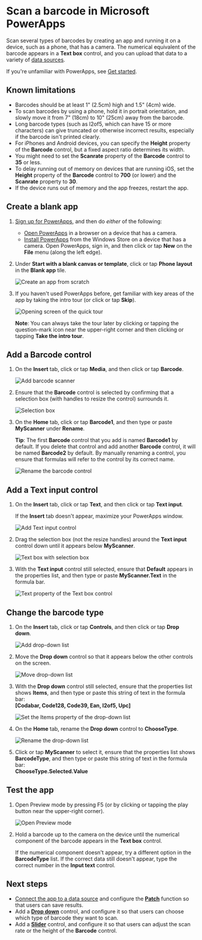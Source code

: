 <properties
    pageTitle="Scan a barcode | Microsoft PowerApps"
    description="Scan a variety of barcode types, such as UPC and Codabar"
    services=""
    suite="powerapps"
    documentationCenter="na"
    authors="aftowen"
    manager="anneta"
    editor=""
    tags=""/>

<tags
   ms.service="powerapps"
   ms.devlang="na"
   ms.topic="article"
   ms.tgt_pltfrm="na"
   ms.workload="na"
   ms.date="10/23/2016"
   ms.author="anneta"/>

# Scan a barcode in Microsoft PowerApps #
Scan several types of barcodes by creating an app and running it on a device, such as a phone, that has a camera. The numerical equivalent of the barcode appears in a **Text box** control, and you can upload that data to a variety of [data sources](connections-list.md).

If you're unfamiliar with PowerApps, see [Get started](getting-started.md).

## Known limitations ##
- Barcodes should be at least 1" (2.5cm) high and 1.5" (4cm) wide.
- To scan barcodes by using a phone, hold it in portrait orientation, and slowly move it from 7" (18cm) to 10" (25cm) away from the barcode.
- Long barcode types (such as I2of5, which can have 15 or more characters) can give truncated or otherwise incorrect results, especially if the barcode isn't printed clearly.
- For iPhones and Android devices, you can specify the **Height** property of the **Barcode** control, but a fixed aspect ratio determines its width.
- You might need to set the **Scanrate** property of the **Barcode** control to **35** or less.
- To delay running out of memory on devices that are running iOS, set the **Height** property of the **Barcode** control to **700** (or lower) and the **Scanrate** property to **30**.
- If the device runs out of memory and the app freezes, restart the app.

## Create a blank app ##
1. [Sign up for PowerApps](signup-for-powerapps.md), and then do *either* of the following:

	- [Open PowerApps](https://create.powerapps.com/api/start) in a browser on a device that has a camera.
	- [Install PowerApps](http://aka.ms/powerappsinstall) from the Windows Store on a device that has a camera. Open PowerApps, sign in, and then click or tap **New** on the **File** menu (along the left edge).

1. Under **Start with a blank canvas or template**, click or tap **Phone layout** in the **Blank app** tile.

	![Create an app from scratch](./media/scan-barcode/create-from-blank.png)

1. If you haven't used PowerApps before, get familiar with key areas of the app by taking the intro tour (or click or tap **Skip**).

	![Opening screen of the quick tour](./media/scan-barcode/quick-tour.png)

	**Note**: You can always take the tour later by clicking or tapping the question-mark icon near the upper-right corner and then clicking or tapping **Take the intro tour**.

## Add a Barcode control ##
1. On the **Insert** tab, click or tap **Media**, and then click or tap **Barcode**.

	![Add barcode scanner](./media/scan-barcode/add-scanner.png)

1. Ensure that the **Barcode** control is selected by confirming that a selection box (with handles to resize the control) surrounds it.

	![Selection box](./media/scan-barcode/selection-box.png)

1. On the **Home** tab, click or tap **Barcode1**, and then type or paste **MyScanner** under **Rename**.

	**Tip**: The first **Barcode** control that you add is named **Barcode1** by default. If you delete that control and add another **Barcode** control, it will be named **Barcode2** by default. By manually renaming a control, you ensure that formulas will refer to the control by its correct name.

	![Rename the barcode control](./media/scan-barcode/rename-barcode.png)

## Add a Text input control ##
1. On the **Insert** tab, click or tap **Text**, and then click or tap **Text input**.

	If the **Insert** tab doesn't appear, maximize your PowerApps window.

	![Add Text input control](./media/scan-barcode/add-text-input.png)

1. Drag the selection box (not the resize handles) around the **Text input** control down until it appears below **MyScanner**.

	![Text box with selection box](./media/scan-barcode/move-input-text.png)

1. With the **Text input** control still selected, ensure that **Default** appears in the properties list, and then type or paste **MyScanner.Text** in the formula bar.

	![Text property of the Text box control](./media/scan-barcode/default-text.png)

## Change the barcode type ##
1. On the **Insert** tab, click or tap **Controls**, and then click or tap **Drop down**.

	![Add drop-down list](./media/scan-barcode/insert-dropdown.png)

1. Move the **Drop down** control so that it appears below the other controls on the screen.

	![Move drop-down list](./media/scan-barcode/move-dropdown.png)

1. With the **Drop down** control still selected, ensure that the properties list shows **Items**, and then type or paste this string of text in the formula bar:<br>
	**[Codabar, Code128, Code39, Ean, I2of5, Upc]**

	![Set the Items property of the drop-down list](./media/scan-barcode/items-property.png)

1. On the **Home** tab, rename the **Drop down** control to **ChooseType**.

	![Rename the drop-down list](./media/scan-barcode/rename-dropdown.png)

1. Click or tap **MyScanner** to select it, ensure that the properties list shows **BarcodeType**, and then type or paste this string of text in the formula bar:<br>
	**ChooseType.Selected.Value**

## Test the app ##
1. Open Preview mode by pressing F5 (or by clicking or tapping the play button near the upper-right corner).

	![Open Preview mode](./media/scan-barcode/open-preview.png)

1. Hold a barcode up to the camera on the device until the numerical component of the barcode appears in the **Text box** control.

	If the numerical component doesn't appear, try a different option in the **BarcodeType** list. If the correct data still doesn't appear, type the correct number in the **Input text** control.

## Next steps ##
- [Connect the app to a data source](add-data-connection.md) and configure the **[Patch](function-patch.md)** function so that users can save results.
- Add a **[Drop down](control-drop-down.md)** control, and configure it so that users can choose which type of barcode they want to scan.
- Add a **[Slider](control-slider.md)** control, and configure it so that users can adjust the scan rate or the height of the **Barcode** control.

